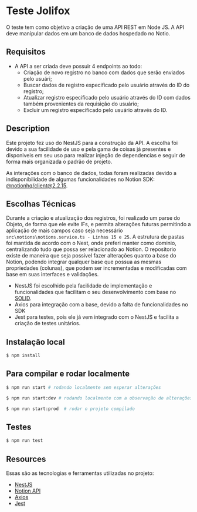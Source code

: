 # Teste Jolifox

O teste tem como objetivo a criação de uma API REST em Node JS. A API deve manipular dados em um banco de dados hospedado no Notio.

## Requisitos

- A API a ser criada deve possuir 4 endpoints ao todo:
  - Criação de novo registro no banco com dados que serão enviados pelo usuári;
  - Buscar dados de registro especificado pelo usuário através do ID do registro;
  - Atualizar registro especificado pelo usuário através do ID com dados também provenientes da requisição do usuário;
  - Excluir um registro especificado pelo usuário através do ID.

## Description

Este projeto fez uso do NestJS para a construção da API. A escolha foi devido a sua facilidade de uso e pela gama de coisas já presentes e disponiveis em seu uso para realizar injeção de dependencias e seguir de forma mais organizada o padrão de projeto.

As interações com o banco de dados, todas foram realizadas devido a indisponibilidade de algumas funcionalidades no Notion SDK: [@notionhq/client@2.2.15](https://github.com/makenotion/notion-sdk-js/tree/main).

## Escolhas Técnicas

Durante a criação e atualização dos registros, foi realizado um parse do Objeto, de forma que ele evite IFs, e permita alterações futuras permitindo a aplicação de mais campos caso seja necessário `src\notions\notions.service.ts - Linhas 15 e 25`. A estrutura de pastas foi mantida de acordo com o Nest, onde preferi manter como dominio, centralizando tudo que possa ser relacionado ao Notion. O repositorio existe de maneira que seja possivel fazer alterações quanto a base do Notion, podendo integrar qualquer base que possua as mesmas propriedades (colunas), que podem ser incrementadas e modificadas com base em suas interfaces e validações.

- NestJS foi escolhido pela facilidade de implementação e funcionalidades que facilitam o seu desenvolvimento com base no [SOLID](https://www.alura.com.br/artigos/solid#o-que-e-solid?).
- Axios para integração com a base, devido a falta de funcionalidades no SDK
- Jest para testes, pois ele já vem integrado com o NestJS e facilita a criação de testes unitários.

## Instalação local

```bash
$ npm install
```

## Para compilar e rodar localmente

```bash
$ npm run start # rodando localmente sem esperar alterações

$ npm run start:dev # rodando localmente com a observação de alterações

$ npm run start:prod  # rodar o projeto compilado
```

## Testes

```bash
$ npm run test
```

## Resources

Essas são as tecnologias e ferramentas utilizadas no projeto:

- [NestJS](https://nestjs.com/)
- [Notion API](https://developers.notion.com/reference/intro)
- [Axios](https://axios-http.com/docs/intro)
- [Jest](https://jestjs.io/)

